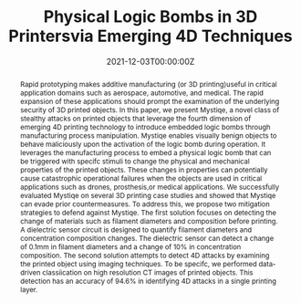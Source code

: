 ---
title: "Physical Logic Bombs in 3D Printersvia Emerging 4D Techniques"
authors:
- Tuan Le
- admin
- Sizhuang Liang
- Xirui Peng
- Jerry Qi
- Mehdi Javanmard
- Saman Zonouz
- Raheem Beyah

date: "2021-12-03T00:00:00Z"
doi: ""

# Schedule page publish date (NOT publication's date).
publishDate: "2021-12-03T00:00:00Z"

# Publication type.
# Legend: 0 = Uncategorized; 1 = Conference paper; 2 = Journal article;
# 3 = Preprint / Working Paper; 4 = Report; 5 = Book; 6 = Book section;
# 7 = Thesis; 8 = Patent
publication_types: ["1"]

# Publication name and optional abbreviated publication name.
publication: In *Proceedings of the 34nd annual conference on computer security applications*
publication_short: In *ACSAC*

abstract: Rapid prototyping makes additive manufacturing (or 3D printing)useful in critical application domains such as aerospace, automotive, and medical. The rapid expansion of these applications should prompt the examination of the underlying security of 3D printed objects. In this paper, we present Mystiqe, a novel class of stealthy attacks on printed objects that leverage the fourth dimension of emerging 4D printing technology to introduce embedded logic bombs through manufacturing process manipulation. Mystiqe enables visually benign objects to behave maliciously upon the activation of the logic bomb during operation. It leverages the manufacturing process to embed a physical logic bomb that can be triggered with specifc stimuli to change the physical and mechanical properties of the printed objects. These changes in properties can potentially cause catastrophic operational failures when the objects are used in critical applications such as drones, prosthesis,or medical applications. We successfully evaluated Mystiqe on several 3D printing case studies and showed that Mystiqe can evade prior countermeasures. To address this, we propose two mitigation strategies to defend against Mystiqe. The first solution focuses on detecting the change of materials such as filament diameters and composition before printing. A dielectric sensor circuit is designed to quantify filament diameters and concentration composition changes. The dielectric sensor can detect a change of 0.1mm in filament diameters and a change of 10% in concentration composition. The second solution attempts to detect 4D attacks by examining the printed object using imaging techniques. To be specifc, we performed data-driven classiication on high resolution CT images of printed objects. This detection has an accuracy of 94.6% in identifying 4D attacks in a single printing layer.


tags: []

# Display this page in the Featured widget?
featured: false

# Custom links (uncomment lines below)
# links:
# - name: Custom Link
#   url: http://example.org

url_pdf: ''
url_code: ''
url_dataset: ''
url_poster: ''
url_project: ''
url_slides: ''
url_source: ''
url_video: ''

# Associated Projects (optional).
#   Associate this publication with one or more of your projects.
#   Simply enter your project's folder or file name without extension.
#   E.g. `internal-project` references `content/project/internal-project/index.md`.
#   Otherwise, set `projects: []`.
projects:
- Cyber-Physical Security


---